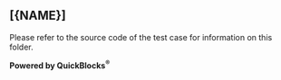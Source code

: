 ## [{NAME}]

Please refer to the source code of the test case for information on this folder.

**Powered by QuickBlocks<sup>&reg;</sup>**

